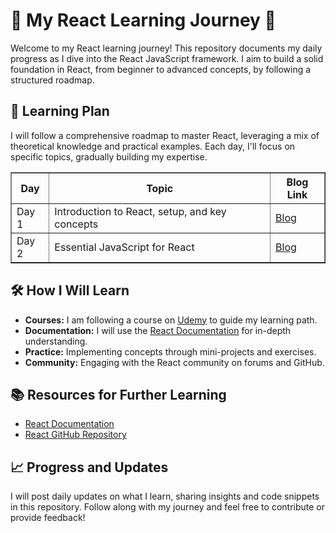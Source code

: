 # 🚀 My React Learning Journey 🚀

Welcome to my React learning journey! This repository documents my daily progress as I dive into the React JavaScript framework. I aim to build a solid foundation in React, from beginner to advanced concepts, by following a structured roadmap.

## 📅 Learning Plan

I will follow a comprehensive roadmap to master React, leveraging a mix of theoretical knowledge and practical examples. Each day, I'll focus on specific topics, gradually building my expertise.


<table border="1">
  <tr>
    <th style="text-align: center;">Day</th>
    <th style="text-align: center;">Topic</th>
    <th style="text-align: center;">Blog Link</th>
  </tr>
  <tr>
    <td>Day 1</td>
    <td>Introduction to React, setup, and key concepts</td>
    <td><a href="https://dev.to/mayureshsurve/react-learning-journey-day-1-ch5">Blog</a></td>
  </tr>
  <tr>
    <td>Day 2</td>
    <td>Essential JavaScript for React</td>
    <td><a href="https://dev.to/mayureshsurve/-react-learning-journey-day-2-1kbf">Blog</a></td>
  </tr>
  
</table>

<!-- - **Day 1:** Introduction to React, setup, and key concepts. -->
<!-- - **Day 2:** JSX and rendering elements.
- **Day 3:** Components and props.
- **Day 4:** State and lifecycle.
- **Day 5:** Handling events.
- **Day 6:** Conditional rendering.
- **Day 7:** Lists and keys.

### Week 2: Intermediate Concepts

- **Day 8:** Forms and controlled components.
- **Day 9:** Lifting state up.
- **Day 10:** Composition vs. inheritance.
- **Day 11:** Thinking in React.
- **Day 12:** React Developer Tools.
- **Day 13:** Basic hooks (useState, useEffect).
- **Day 14:** Advanced hooks (useContext, useReducer).

### Week 3: Advanced Topics

- **Day 15:** React Router basics.
- **Day 16:** Nested routes and navigation.
- **Day 17:** Code splitting and lazy loading.
- **Day 18:** Error boundaries.
- **Day 19:** Higher-order components.
- **Day 20:** Render props.
- **Day 21:** Context API. -->

<!-- ### Week 4: Project and Deployment

- **Day 22:** Setting up a React project.
- **Day 23:** Building a small React application.
- **Day 24:** Integrating APIs and fetching data.
- **Day 25:** State management with Redux.
- **Day 26:** Testing components.
- **Day 27:** Optimizing performance.
- **Day 28:** Deploying a React app.
- **Day 29:** Final project build.
- **Day 30:** Review and recap. -->

## 🛠 How I Will Learn

- **Courses:** I am following a course on [Udemy](https://www.udemy.com/share/108PTo3@tRltiGekPCEGR9LjDlhVZuZuskcGmkIWIps9Gk-5L3qdrb9u_Bw4FiRkeapw3VZr/) to guide my learning path.
- **Documentation:** I will use the [React Documentation](https://react.dev/learn) for in-depth understanding.
- **Practice:** Implementing concepts through mini-projects and exercises.
- **Community:** Engaging with the React community on forums and GitHub.

## 📚 Resources for Further Learning

- [React Documentation](https://react.dev/learn)
- [React GitHub Repository](https://github.com/facebook/react)

## 📈 Progress and Updates

I will post daily updates on what I learn, sharing insights and code snippets in this repository. Follow along with my journey and feel free to contribute or provide feedback!
